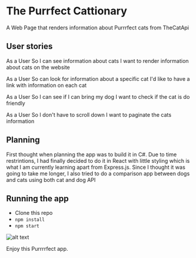 # The Purrfect Cattionary

A Web Page that renders information about Purrrfect cats from TheCatApi

## User stories

As a User
So I can see information about cats
I want to render information about cats on the website

As a User
So can look for information about a specific cat
I'd like to have a link with information on each cat

As a User
So I can see if I can bring my dog
I want to check if the cat is do friendly

As a User
So I don't have to scroll down
I want to paginate the cats information

## Planning

First thought when planning the app was to build it in C#.
Due to time restrintions, I had finally decided to do it in React with little styling which is what I am currently learning apart from Express.js.
Since I thought it was going to take me longer, I also tried to do a comparison app between dogs and cats using both cat and dog API

## Running the app

- Clone this repo
- `npm install`
- `npm start`

![alt text](https://github.com/jaitone/Cats/catApp.png)

Enjoy this Purrrrfect app.
